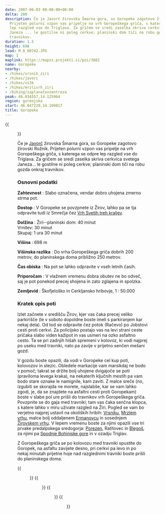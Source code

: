 ```yaml
---
date: 2007-06-03 00:00:00+00:00
delta: 200
description: Če je Javorč žirovska Šmarna gora, so Goropeke zagotovo žirovski Rožnik.
  Prijeten polurni vzpon vas pripelje na vrh Goropeškega griča, s katerega se odpre
  lep razgled vse do Triglava. Za gričem se sredi zaselka skriva cerkvica svetega
  Janeza ... le gostilne ni poleg cerkve; planinski dom tiči na robu gozda onkraj
  travnikov.
duration: 1.5
height: 698
lead: M_0_00742.JPG
map: 1
maplink: https://mapzs.projekti.si/poi/3882
name: Goropeke
nearby:
- /hikes/vrsnik_ziri
- /hikes/javorc
- /hikes/vs3k
- /hikes/mrzlivrh_ziri
- /biking/zaplanatavzentroza
peak: 46.034557,14.125964
region: gorenjska
start: 46.047220,14.109817
title: Goropeke
---
```

{{<figure src="M_0_00742.JPG">}}

Če je [Javorč](../javorc) žirovska Šmarna gora, so Goropeke zagotovo žirovski Rožnik. Prijeten polurni vzpon vas pripelje na vrh Goropeškega griča, s katerega se odpre lep razgled vse do Triglava. Za gričem se sredi zaselka skriva cerkvica svetega Janeza\... le gostilne ni poleg cerkve; planinski dom tiči na robu gozda onkraj travnikov.

### Osnovni podatki

**Zahtevnost**
:   Slabo označena, vendar dobro uhojena zmerno strma pot.

**Dostop**
:   V Goropeke se povzpnete iz Žirov, lahko pa se tja odpravite tudi iz Smrečja čez [Vrh Svetih treh kraljev](../vs3k).

**Dolžina**
:   Žiri--planinski dom: 40 minut\
    Vrnitev: 30 minut\
    Skupaj: 1 ura 30 minut

**Višina**
:   698 m

**Višinska razlika**
:   Do vrha Goropeškega griča dobrih 200 metrov, do planinskega doma približno 250 metrov.

**Čas obiska**
:   Na pot se lahko odpravite v vseh letnih časih.

**Priporočam**
:   V vlažnem vremenu dobra obutev ne bo odveč, saj je pot ponekod precej shojena in zato zglajena in spolzka.

**Zemljevid**
:   Škofjeloško in Cerkljansko hribovje, 1 : 50.000

### Kratek opis poti

Izlet začnete v središču Žirov, kjer vas čaka precej veliko parkirišče (le v soboto dopoldne boste imeli s parkiranjem kar nekaj dela). Od tod se odpravite čez potok (Račevo) po Jobstovi cesti proti cerkvi. Za policijsko postajo vas na levi strani ceste pričaka slabo viden kažipot in vas usmeri na ozko asfaltno cesto. Ta se pri zadnjih hišah spremeni v kolovoz, ki vodi najprej po useku med travniki, nato pa zavije v prijetno senčen mešani gozd.

V gozdu boste opazili, da vodi v Goropeke cel kup poti, kolovozov in stezic. Obledele markacije vam marsikdaj ne bodo v pomoč; takrat se držite bolj uhojene dvigajoče se poti (praviloma levega kraka), na nekaterih ključnih mestih pa vam bodo stare oznake le namignile, kam zaviti. Z malce sreče (no, izgubiti se skorajda ne morete, najslabše, kar se vam lahko zgodi, je, da se znajdete na asfaltni cesti proti Goropekam) boste v slabe pol ure prišli do travnikov vrh Goropeškega griča. Povzpnite se do gaja med travniki; tam vas čaka senčna klopca, s katere lahko v miru uživate razgled na Žiri. Pogled se vam bo verjetno najprej ustavil na okoliških hribih: [Vrsniku](../vrsnik_ziri), [Mrzlem vrhu](../mrzlivrh_ziri), malce bolj oddaljenem [Ermanovcu](../ermanovec) in sosednjem [Žirovskem vrhu](../javorc). V lepem vremenu boste za njimi opazili vse tri prvake predalpskega sredogorja: [Porezen](../porezen), Ratitovec in [Blegoš](../blegos), za njimi pa [Spodnje Bohinjske gore](../crnaprst) in v ozadju Triglav.

Z Goropeškega griča se po kolovozu med travniki spustite do Goropek, na asfaltu zavijete desno, pri cerkvi pa levo in po nekaj minutah prijetne hoje nad razglednimi travniki boste prišli do planinskega doma.

{{<figure src="M_0_00737.JPG" caption="Goropeški vrh">}} {{<figure src="M_0_00738.JPG" caption="Pogled na Žiri">}}
{{<figure src="M_0_00740.JPG" caption="Pomladni travniki okoli Goropek">}}
{{<figure src="M_0_00741.jpg" caption="Sveti Krištof na cerkvici v Goropekah">}}
